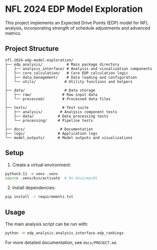 # NFL 2024 EDP Model Exploration

This project implements an Expected Drive Points (EDP) model for NFL analysis, incorporating strength of schedule adjustments and advanced metrics.

## Project Structure

```
nfl-2024-edp-model-exploration/
├── edp_analysis/           # Main package directory
│   ├── analysis_interface/ # Analysis and visualization components
│   ├── core_calculation/   # Core EDP calculation logic
│   ├── data_management/    # Data loading and configuration
│   └── utils/             # Utility functions and helpers
│
├── data/                  # Data storage
│   ├── raw/              # Raw input data
│   └── processed/        # Processed data files
│
├── tests/                # Test suite
│   ├── analysis/        # Analysis component tests
│   ├── data/           # Data processing tests
│   └── processing/     # Pipeline tests
│
├── docs/                # Documentation
├── logs/               # Application logs
└── model_outputs/      # Model outputs and visualizations
```

## Setup

1. Create a virtual environment:
```bash
python3.11 -m venv .venv
source .venv/bin/activate  # On Unix/macOS
```

2. Install dependencies:
```bash
pip install -r requirements.txt
```

## Usage

The main analysis script can be run with:
```bash
python -m edp_analysis.analysis_interface.edp_rankings
```

For more detailed documentation, see `docs/PROJECT.md`.
